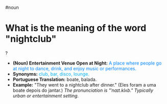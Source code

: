 #noun

# What is the meaning of the word "nightclub"
?
* **(Noun) Entertainment Venue Open at Night:** <span style="color:rgb(0, 132, 255)">A place where people go at night to dance, drink, and enjoy music or performances.</span>
* **Synonyms:** <span style="color:rgb(0, 176, 240)">club, bar, disco, lounge.</span>
* **Portuguese Translation:** <span style="color:rgb(0, 176, 80)\">boate, balada.</span>
* **Example:** <span style="color:rgb(255, 255, 0)\">"They went to a nightclub after dinner." (Eles foram a uma boate depois do jantar.)</span>
*The pronunciation is \"ˈnaɪt.klʌb.\" Typically urban or entertainment setting.*
<!--SR:!2025-07-13,4,270-->
